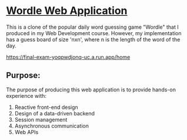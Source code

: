 # [Wordle Web Application](https://final-exam-yoqpwdjonq-uc.a.run.app/home)

This is a clone of the popular daily word guessing game "Wordle" that I produced in my Web Development course. However, my implementation has a guess board of size 'nxn', where n is the length of the word of the day.

https://final-exam-yoqpwdjonq-uc.a.run.app/home

## Purpose:

The purpose of producing this web application is to provide hands-on experience with:

1. Reactive front-end design
2. Design of a data-driven backend
3. Session management
4. Asynchronous communication
5. Web APIs
